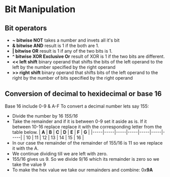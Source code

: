 # Bit Manipulation

## Bit operators
* **~ bitwise NOT** takes a number and invets all it's bit
* **& bitwise AND** result is 1 if the both are 1.
* **| bitwise OR** result is 1 if any of the two bits is 1. 
* **^ bitwise XOR Exclusive Or** result of XOR is 1 if the two bits are different.
* **<< left shift** binary operand that shifts the bits of the left operand to the left by the number specified by the right operand
* **>> right shift** binary operand that shifts bits of the left operand to the right by the number of bits specified by the right operand

## Conversion of decimal to hexidecimal or base 16
Base 16 include 0-9 & A-F
To convert a decimal number lets say 155: 
* Divide the number by 16 *155/16* 
* Take the remainder and if it is between 0-9 set it aside as is. If it between 10-16 replace replace it with the corresponding letter from the table below.
| **A** | **B** | **C** | **D** | **E** | **F** | **G** |
|-----|-----|-----|-----|-----|-----|-----|
| 10  | 11  | 12  | 13  | 14  | 15  | 16  |
* In our case the remainder of the remainder of 155/16 is 11 so we replace it with the A.
* We continue dividing till we are left with zero.
* 155/16 gives us 9. So we divide 9/16 which its remainder is zero so we take the value 9
* To make the hex value we take our remainders and combine: 0x**9A**


